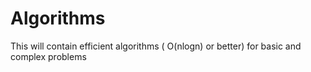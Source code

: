 Algorithms
==========
This will contain efficient algorithms ( O(nlogn) or better)  for basic and complex problems
